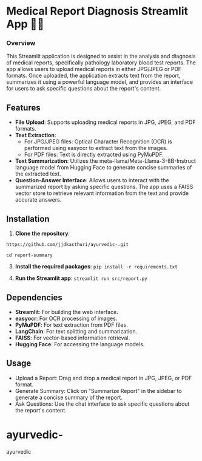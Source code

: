 # Medical Report Diagnosis Streamlit App 👨‍⚕️

### Overview
This Streamlit application is designed to assist in the analysis and diagnosis of medical reports, specifically pathology laboratory blood test reports. The app allows users to upload medical reports in either JPG/JPEG or PDF formats. Once uploaded, the application extracts text from the report, summarizes it using a powerful language model, and provides an interface for users to ask specific questions about the report's content.

## Features
- **File Upload**: Supports uploading medical reports in JPG, JPEG, and PDF formats.
- **Text Extraction**:
  - For JPG/JPEG files: Optical Character Recognition (OCR) is performed using easyocr to extract text from the images.
  - For PDF files: Text is directly extracted using PyMuPDF.
- **Text Summarization**: Utilizes the meta-llama/Meta-Llama-3-8B-Instruct language model from Hugging Face to generate concise summaries of the extracted text.
- **Question-Answer Interface**: Allows users to interact with the summarized report by asking specific questions. The app uses a FAISS vector store to retrieve relevant information from the text and provide accurate answers.


## Installation
1. **Clone the repository**:
```
https://github.com/jjdkasthuri/ayurvedic-.git

cd report-summary
```
3.  **Install the required packages**:
```pip install -r requirements.txt```

4.  **Run the Streamlit app**:
```streamlit run src/report.py```

## Dependencies
- **Streamlit**: For building the web interface.
- **easyocr**: For OCR processing of images.
- **PyMuPDF**: For text extraction from PDF files.
- **LangChain**: For text splitting and summarization.
- **FAISS**: For vector-based information retrieval.
- **Hugging Face**: For accessing the language models.


## Usage
- Upload a Report: Drag and drop a medical report in JPG, JPEG, or PDF format.
- Generate Summary: Click on "Summarize Report" in the sidebar to generate a concise summary of the report.
- Ask Questions: Use the chat interface to ask specific questions about the report's content.











# ayurvedic-
ayurvedic 
